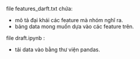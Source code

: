 file features_darft.txt chứa:
+ mô tả đại khái các feature mà nhóm nghĩ ra.
+ bảng data mong muốn dựa vào các feature trên.

file draft.ipynb :
+ tải data vào bằng thư viện pandas.
